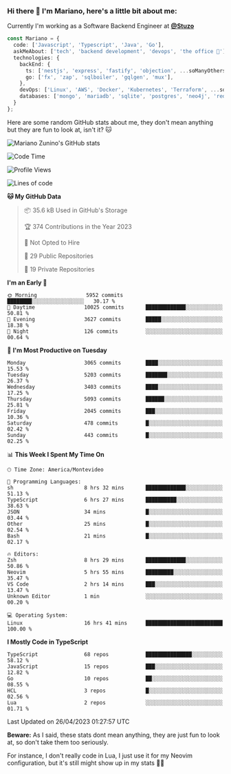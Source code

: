 ### Hi there 👋 I'm Mariano, here's a little bit about me:

Currently I'm working as a Software Backend Engineer at [**@Stuzo**](https://www.stuzo.com/)

```ts
const Mariano = {
  code: ['Javascript', 'Typescript', 'Java', 'Go'],
  askMeAbout: ['tech', 'backend development', 'devops', 'the office 💼'],
  technologies: {
    backEnd: {
      ts: ['nestjs', 'express', 'fastify', 'objection', ...soManyOthersFrameworks],
      go: ['fx', 'zap', 'sqlboiler', 'gqlgen', 'mux'],
    },
    devOps: ['Linux', 'AWS', 'Docker', 'Kubernetes', 'Terraform', ...soManyOthersTools],
    databases: ['mongo', 'mariadb', 'sqlite', 'postgres', 'neo4j', 'redis'],
  }
};
```

Here are some random GitHub stats about me, they don't mean anything but they are fun to look at, isn't it? 🐱

![Mariano Zunino's GitHub stats](https://github-readme-stats.vercel.app/api?username=marianozunino&count_private=true&show_icons=true&theme=radical)

<!--START_SECTION:waka-->
![Code Time](http://img.shields.io/badge/Code%20Time-709%20hrs%2055%20mins-blue)

![Profile Views](http://img.shields.io/badge/Profile%20Views-0-blue)

![Lines of code](https://img.shields.io/badge/From%20Hello%20World%20I%27ve%20Written-7.1%20million%20lines%20of%20code-blue)

**🐱 My GitHub Data** 

> 📦 35.6 kB Used in GitHub's Storage 
 > 
> 🏆 374 Contributions in the Year 2023
 > 
> 🚫 Not Opted to Hire
 > 
> 📜 29 Public Repositories 
 > 
> 🔑 19 Private Repositories 
 > 
**I'm an Early 🐤** 

```text
🌞 Morning                5952 commits        ████████░░░░░░░░░░░░░░░░░   30.17 % 
🌆 Daytime                10025 commits       █████████████░░░░░░░░░░░░   50.81 % 
🌃 Evening                3627 commits        █████░░░░░░░░░░░░░░░░░░░░   18.38 % 
🌙 Night                  126 commits         ░░░░░░░░░░░░░░░░░░░░░░░░░   00.64 % 
```
📅 **I'm Most Productive on Tuesday** 

```text
Monday                   3065 commits        ████░░░░░░░░░░░░░░░░░░░░░   15.53 % 
Tuesday                  5203 commits        ███████░░░░░░░░░░░░░░░░░░   26.37 % 
Wednesday                3403 commits        ████░░░░░░░░░░░░░░░░░░░░░   17.25 % 
Thursday                 5093 commits        ██████░░░░░░░░░░░░░░░░░░░   25.81 % 
Friday                   2045 commits        ███░░░░░░░░░░░░░░░░░░░░░░   10.36 % 
Saturday                 478 commits         █░░░░░░░░░░░░░░░░░░░░░░░░   02.42 % 
Sunday                   443 commits         █░░░░░░░░░░░░░░░░░░░░░░░░   02.25 % 
```


📊 **This Week I Spent My Time On** 

```text
🕑︎ Time Zone: America/Montevideo

💬 Programming Languages: 
sh                       8 hrs 32 mins       █████████████░░░░░░░░░░░░   51.13 % 
TypeScript               6 hrs 27 mins       ██████████░░░░░░░░░░░░░░░   38.63 % 
JSON                     34 mins             █░░░░░░░░░░░░░░░░░░░░░░░░   03.44 % 
Other                    25 mins             █░░░░░░░░░░░░░░░░░░░░░░░░   02.54 % 
Bash                     21 mins             █░░░░░░░░░░░░░░░░░░░░░░░░   02.17 % 

🔥 Editors: 
Zsh                      8 hrs 29 mins       █████████████░░░░░░░░░░░░   50.86 % 
Neovim                   5 hrs 55 mins       █████████░░░░░░░░░░░░░░░░   35.47 % 
VS Code                  2 hrs 14 mins       ███░░░░░░░░░░░░░░░░░░░░░░   13.47 % 
Unknown Editor           1 min               ░░░░░░░░░░░░░░░░░░░░░░░░░   00.20 % 

💻 Operating System: 
Linux                    16 hrs 41 mins      █████████████████████████   100.00 % 
```

**I Mostly Code in TypeScript** 

```text
TypeScript               68 repos            ███████████████░░░░░░░░░░   58.12 % 
JavaScript               15 repos            ███░░░░░░░░░░░░░░░░░░░░░░   12.82 % 
Go                       10 repos            ██░░░░░░░░░░░░░░░░░░░░░░░   08.55 % 
HCL                      3 repos             █░░░░░░░░░░░░░░░░░░░░░░░░   02.56 % 
Lua                      2 repos             ░░░░░░░░░░░░░░░░░░░░░░░░░   01.71 % 
```




 Last Updated on 26/04/2023 01:27:57 UTC
<!--END_SECTION:waka-->

**Beware:** As I said, these stats dont mean anything, they are just fun to look at, so don't take them too seriously.

For instance, I don't really code in Lua, I just use it for my Neovim configuration, but it's still might show up in my stats 🤷‍♂️
